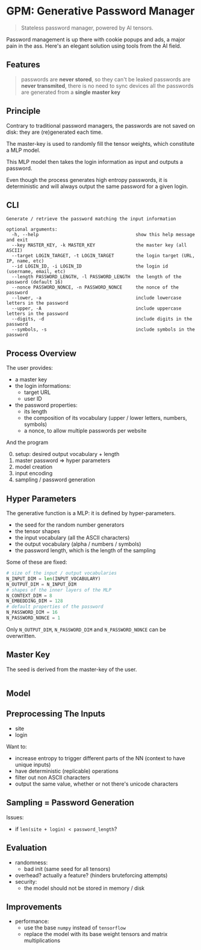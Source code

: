 # GPM: Generative Password Manager

> Stateless password manager, powered by AI tensors.

Password management is up there with cookie popups and ads, a major pain in the ass.
Here's an elegant solution using tools from the AI field.

## Features

> passwords are **never stored**, so they can't be leaked
> passwords are **never transmited**, there is no need to sync devices
> all the passwords are generated from a **single master key**

## Principle

Contrary to traditional password managers, the passwords are not saved on disk:
they are (re)generated each time.

The master-key is used to randomly fill the tensor weights, which constitute a MLP model.

This MLP model then takes the login information as input and outputs a password.

Even though the process generates high entropy passwords, it is deterministic and will always output the same password for a given login.

## CLI

```shell
Generate / retrieve the password matching the input information

optional arguments:
  -h, --help                                    show this help message and exit
  --key MASTER_KEY, -k MASTER_KEY               the master key (all ASCII)
  --target LOGIN_TARGET, -t LOGIN_TARGET        the login target (URL, IP, name, etc)
  --id LOGIN_ID, -i LOGIN_ID                    the login id (username, email, etc)
  --length PASSWORD_LENGTH, -l PASSWORD_LENGTH  the length of the password (default 16)
  --nonce PASSWORD_NONCE, -n PASSWORD_NONCE     the nonce of the password
  --lower, -a                                   include lowercase letters in the password
  --upper, -A                                   include uppercase letters in the password
  --digits, -d                                  include digits in the password
  --symbols, -s                                 include symbols in the password
```

## Process Overview

The user provides:

- a master key
- the login informations:
    - target URL
    - user ID
- the password properties:
    - its length
    - the composition of its vocabulary (upper / lower letters, numbers, symbols)
    - a nonce, to allow multiple passwords per website

And the program

0. setup: desired output vocabulary + length
1. master password => hyper parameters
2. model creation
3. input encoding
4. sampling / password generation

## Hyper Parameters

The generative function is a MLP: it is defined by hyper-parameters.

- the seed for the random number generators
- the tensor shapes
- the input vocabulary (all the ASCII characters)
- the output vocabulary (alpha / numbers / symbols)
- the password length, which is the length of the sampling

Some of these are fixed:

```python
# size of the input / output vocabularies
N_INPUT_DIM = len(INPUT_VOCABULARY)
N_OUTPUT_DIM = N_INPUT_DIM
# shapes of the inner layers of the MLP 
N_CONTEXT_DIM = 8
N_EMBEDDING_DIM = 128
# default properties of the password
N_PASSWORD_DIM = 16
N_PASSWORD_NONCE = 1
```

Only `N_OUTPUT_DIM`, `N_PASSWORD_DIM` and `N_PASSWORD_NONCE` can be overwritten.

## Master Key

The seed is derived from the master-key of the user.

```python
```

## Model

## Preprocessing The Inputs

- site
- login

Want to:

- increase entropy to trigger different parts of the NN (context to have unique inputs)
- have  deterministic (replicable) operations
- filter out non ASCII characters
- output the same value, whether or not there's unicode characters

## Sampling = Password Generation

Issues:

- if `len(site + login) < password_length`?

## Evaluation

- randomness:
    - bad init (same seed for all tensors)
- overhead? actually a feature? (hinders bruteforcing attempts)
- security:
    - the model should not be stored in memory / disk

## Improvements

- performance:
    - use the base `numpy` instead of `tensorflow`
    - replace the model with its base weight tensors and matrix multiplications
